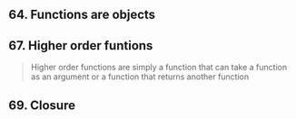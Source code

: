 ## 64. Functions are objects
## 67. Higher order funtions
>Higher order functions are simply a function that can take a function as an argument or a function that returns another function

## 69. Closure